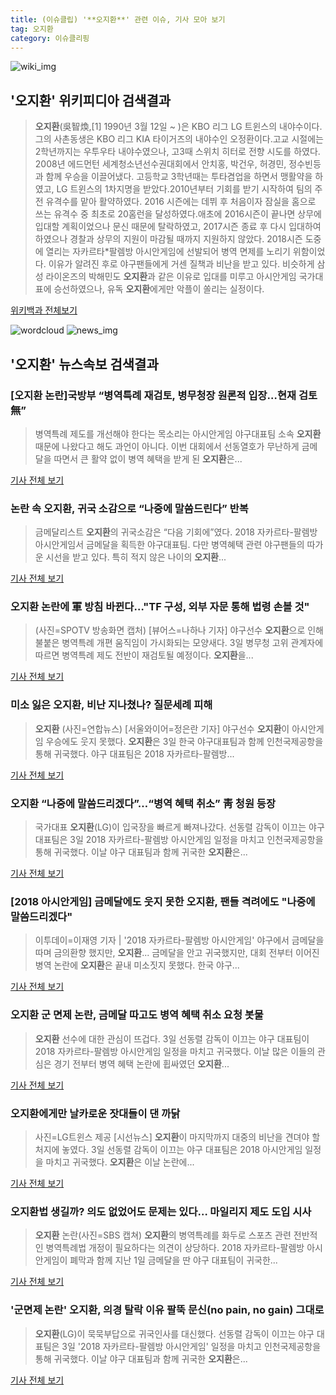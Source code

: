 ```yaml
---
title: (이슈클립) '**오지환**' 관련 이슈, 기사 모아 보기
tag: 오지환
category: 이슈클리핑
---
```

![wiki_img](https://user-images.githubusercontent.com/42597476/44503234-41136a80-a6d0-11e8-9071-6fc6418eafe4.png)
## **'**오지환**'** 위키피디아 검색결과
>**오지환**(吳智煥,[1] 1990년 3월 12일 ~ )은 KBO 리그 LG 트윈스의 내야수이다. 그의 사촌동생은 KBO 리그 KIA 타이거즈의 내야수인 오정환이다.고교 시절에는 2학년까지는 우투우타 내야수였으나, 고3때 스위치 히터로 전향 시도를 하였다. 2008년 에드먼턴 세계청소년선수권대회에서 안치홍, 박건우, 허경민, 정수빈등과 함께 우승을 이끌어냈다. 고등학교 3학년때는 투타겸업을 하면서 맹활약을 하였고, LG 트윈스의 1차지명을 받았다.2010년부터 기회를 받기 시작하여 팀의 주전 유격수를 맡아 활약하였다. 2016 시즌에는 데뷔 후 처음이자 잠실을 홈으로 쓰는 유격수 중 최초로 20홈런을 달성하였다.애초에 2016시즌이 끝나면 상무에 입대할 계획이었으나 문신 때문에 탈락하였고, 2017시즌 종료 후 다시 입대하여 하였으나 경찰과 상무의 지원이 마감될 때까지 지원하지 않았다. 2018시즌 도중에 열리는 자카르타*팔렘방 아시안게임에 선발되어 병역 면제를 노리기 위함이었다. 이유가 알려진 후로 야구팬들에게 거센 질책과 비난을 받고 있다. 비슷하게 삼성 라이온즈의 박해민도 **오지환**과 같은 이유로 입대를 미루고 아시안게임 국가대표에 승선하였으나, 유독 **오지환**에게만 악플이 쏠리는 실정이다.

<a href="https://ko.wikipedia.org/wiki/오지환" target="_blank">위키백과 전체보기</a>

![wordcloud](https://s3.ap-northeast-2.amazonaws.com/lyrics101-wordcloud/2018-09-03-1535967588.png)
![news_img](https://user-images.githubusercontent.com/42597476/44507050-1206f400-a6e4-11e8-8d98-7ffbfebb353f.png)
## **'**오지환**'** 뉴스속보 검색결과
### [**오지환** 논란]국방부 “병역특례 재검토, 병무청장 원론적 입장…현재 검토無”

>병역특례 제도를 개선해야 한다는 목소리는 아시안게임 야구대표팀 소속 **오지환** 때문에 나왔다고 해도 과언이 아니다. 이번 대회에서 선동열호가 무난하게 금메달을 따면서 큰 활약 없이 병역 혜택을 받게 된 **오지환**은...

<a href="http://news.donga.com/3/all/20180903/91818391/2" target="_blank">기사 전체 보기</a>

### 논란 속 **오지환**, 귀국 소감으로 “나중에 말씀드린다” 반복

>금메달리스트 **오지환**의 귀국소감은 “다음 기회에”였다. 2018 자카르타-팔렘방 아시안게임서 금메달을 획득한 야구대표팀. 다만 병역혜택 관련 야구팬들의 따가운 시선을 받고 있다. 특히 적지 않은 나이의 **오지환**...

<a href="http://sports.mk.co.kr/view.php?year=2018&no=553600" target="_blank">기사 전체 보기</a>

### **오지환** 논란에 軍 방침 바뀐다…"TF 구성, 외부 자문 통해 법령 손볼 것"

>(사진=SPOTV 방송화면 캡처) [뷰어스=나하나 기자] 야구선수 **오지환**으로 인해 불붙은 병역특례 개편 움직임이 가시화되는 모양새다. 3일 병무청 고위 관계자에 따르면 병역특례 제도 전반이 재검토될 예정이다. **오지환**을...

<a href="http://viewers.heraldcorp.com/news/articleView.html?idxno=19091" target="_blank">기사 전체 보기</a>

### 미소 잃은 **오지환**, 비난 지나쳤나? 질문세례 피해

>**오지환** (사진=연합뉴스) [서울와이어=정은란 기자] 야구선수 **오지환**이 아시안게임 우승에도 웃지 못했다. **오지환**은 3일 한국 야구대표팀과 함께 인천국제공항을 통해 귀국했다. 야구 대표팀은 2018 자카르타-팔렘방...

<a href="http://www.seoulwire.com/news/articleView.html?idxno=24907" target="_blank">기사 전체 보기</a>

### **오지환** “나중에 말씀드리겠다”…“병역 혜택 취소” 靑 청원 등장

>국가대표 **오지환**(LG)이 입국장을 빠르게 빠져나갔다. 선동렬 감독이 이끄는 야구 대표팀은 3일 2018 자카르타-팔렘방 아시안게임 일정을 마치고 인천국제공항을 통해 귀국했다. 이날 야구 대표팀과 함께 귀국한 **오지환**은...

<a href="http://news.heraldcorp.com/view.php?ud=20180903000598" target="_blank">기사 전체 보기</a>

### [2018 아시안게임] 금메달에도 웃지 못한 **오지환**, 팬들 격려에도 "나중에 말씀드리겠다"

>이투데이=이재영 기자 | '2018 자카르타-팔렘방 아시안게임' 야구에서 금메달을 따며 금의환향 했지만, **오지환**... 금메달을 안고 귀국했지만, 대회 전부터 이어진 병역 논란에 **오지환**은 끝내 미소짓지 못했다. 한국 야구...

<a href="http://www.etoday.co.kr/news/section/newsview.php?idxno=1659292" target="_blank">기사 전체 보기</a>

### **오지환** 군 면제 논란, 금메달 따고도 병역 혜택 취소 요청 봇물

>**오지환** 선수에 대한 관심이 뜨겁다. 3일 선동렬 감독이 이끄는 야구 대표팀이 2018 자카르타-팔렘방 아시안게임 일정을 마치고 귀국했다. 이날 많은 이들의 관심은 경기 전부터 병역 혜택 논란에 휩싸였던 **오지환**...

<a href="http://www.sedaily.com/NewsView/1S4HT7B7P5" target="_blank">기사 전체 보기</a>

### **오지환**에게만 날카로운 잣대들이 댄 까닭

>사진=LG트윈스 제공 [시선뉴스] **오지환**이 마지막까지 대중의 비난을 견뎌야 할 처지에 놓였다. 3일 선동렬 감독이 이끄는 야구 대표팀은 2018 아시안게임 일정을 마치고 귀국했다.  **오지환**은 이날 논란에...

<a href="http://www.sisunnews.co.kr/news/articleView.html?idxno=89464" target="_blank">기사 전체 보기</a>

### **오지환**법 생길까? 의도 없었어도 문제는 있다… 마일리지 제도 도입 시사

>**오지환** 논란(사진=SBS 캡쳐) **오지환**의 병역특례를 화두로 스포츠 관련 전반적인 병역특례법 개정이 필요하다는 의견이 상당하다. 2018 자카르타-팔렘방 아시안게임이 폐막과 함께 지난 1일 금메달을 딴 야구 대표팀이 귀국한...

<a href="http://www.gnmaeil.com/news/articleView.html?idxno=381638" target="_blank">기사 전체 보기</a>

### '군면제 논란' **오지환**, 의경 탈락 이유 팔뚝 문신(no pain, no gain) 그대로

>**오지환**(LG)이 묵묵부답으로 귀국인사를 대신했다. 선동렬 감독이 이끄는 야구 대표팀은 3일 '2018 자카르타-팔렘방 아시안게임' 일정을 마치고 인천국제공항을 통해 귀국했다. 이날 야구 대표팀과 함께 귀국한 **오지환**은...

<a href="http://news20.busan.com/controller/newsController.jsp?newsId=20180903000163" target="_blank">기사 전체 보기</a>


